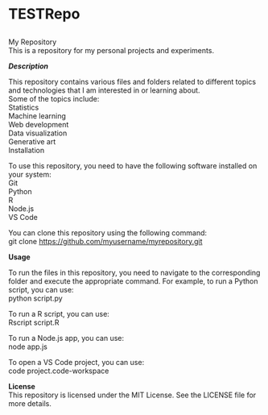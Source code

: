 # TESTRepo
##
###
My Repository  
This is a repository for my personal projects and experiments.

***Description***  

This repository contains various files and folders related to different topics and technologies that I am interested in or learning about.  
Some of the topics include:  
Statistics  
Machine learning  
Web development  
Data visualization  
Generative art  
Installation  

To use this repository, you need to have the following software installed on your system:  
Git  
Python  
R  
Node.js  
VS Code  

You can clone this repository using the following command:  
git clone https://github.com/myusername/myrepository.git

****Usage****

To run the files in this repository, you need to navigate to the corresponding folder and execute the appropriate command. For example, to run a Python script, you can use:  
python script.py

To run a R script, you can use:  
Rscript script.R

To run a Node.js app, you can use:  
node app.js

To open a VS Code project, you can use:  
code project.code-workspace

****License****  
This repository is licensed under the MIT License. See the LICENSE file for more details.
